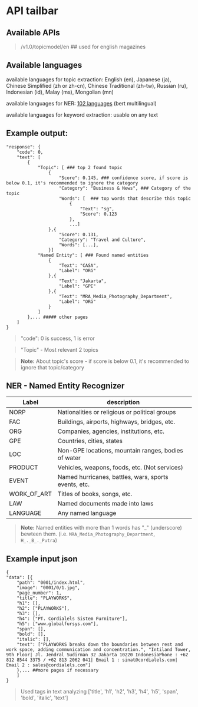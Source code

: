 # API tailbar

## Available APIs
> /v1.0/topicmodel/en   ## used for english magazines 
## Available languages

available languages for topic extraction: English (en), Japanese (ja), Chinese Simplified (zh or zh-cn), Chinese Traditional (zh-tw), Russian (ru), Indonesian (id), Malay (ms), Mongolian (mn)

available languages for NER: [102 languages](https://github.com/google-research/bert/blob/master/multilingual.md#list-of-languages) (bert multilingual)

available languages for keyword extraction: usable on any text

## Example output:

    "response": {
        "code": 0,
        "text": [
            {
                "Topic": [ ### top 2 found topic
                    {
                        "Score": 0.145, ### confidence score, if score is below 0.1, it's recommended to ignore the category 
                        "Category": "Business & News", ### Category of the topic
                        "Words": [  ### top words that describe this topic
                            {
                                "Text": "sg",
                                "Score": 0.123
                            },
                            ...]
                    },{
                        "Score": 0.131,
                        "Category": "Travel and Culture",
                        "Words": [...],
                    }]
                "Named Entity": [ ### Found named entities
                    {
                        "Text": "CASA",
                        "Label": "ORG"
                    },{
                        "Text": "Jakarta",
                        "Label": "GPE"
                    },{
                        "Text": "MRA_Media_Photography_Department",
                        "Label": "ORG"
                    }
                ]
            },... ##### other pages 
        ]
    }
> "code": 0 is success, 1 is error

> "Topic" - Most relevant 2 topics

> **Note:** About topic's score - if score is below 0.1, it's recommended to ignore that topic/category

## NER - Named Entity Recognizer
|Label | description |
|------|-------------|
| NORP | Nationalities or religious or political groups |
| FAC |Buildings, airports, highways, bridges, etc.|
| ORG |Companies, agencies, institutions, etc. |
| GPE |Countries, cities, states |
| LOC |Non-GPE locations, mountain ranges, bodies of water |
| PRODUCT | Vehicles, weapons, foods, etc. (Not services) |
| EVENT | Named hurricanes, battles, wars, sports events, etc. |
| WORK_OF_ART | Titles of books, songs, etc. |
| LAW | Named documents made into laws |
| LANGUAGE | Any named language |

> **Note:** Named entities with more than 1 words has "_" (underscore) bewteen them. (i.e. `MRA_Media_Photography_Department`, `H_._B_._Putra`)

## Example input json

    {
    "data": [{
        "path": "0001/index.html",
        "image": "0001/0/1.jpg",
        "page_number": 1,
        "title": "PLAYWORKS",
        "h1": [],
        "h2": ["PLAYWORKS"],
        "h3": [],
        "h4": ["PT. Cordialels Sistem Furniture"],
        "h5": ["www.globalfursys.com"],
        "span": [],
        "bold": [],
        "italic": [],
        "text": ["PLAYWORKS breaks down the boundaries between rest and work space, adding communication and concentration.", "Intiland Tower, 9th Floor| Jl. Jendral Sudirman 32 Jakarta 10220 IndonesiaPhone : +62 812 8544 3375 / +62 813 2062 041| Email 1 : sinat@cordialels.com| Email 2 : sales@cordialels.com"]
        },... ##more pages if necessary
        ]
    }

> Used tags in text analyzing ['title', 'h1', 'h2', 'h3', 'h4', 'h5', 'span', 'bold', 'italic', 'text']